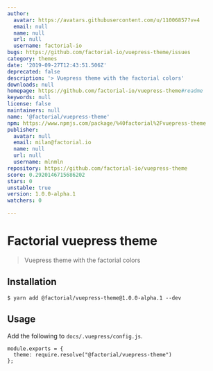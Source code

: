 ```yaml
---
author:
  avatar: https://avatars.githubusercontent.com/u/11006857?v=4
  email: null
  name: null
  url: null
  username: factorial-io
bugs: https://github.com/factorial-io/vuepress-theme/issues
category: themes
date: '2019-09-27T12:43:51.506Z'
deprecated: false
description: '> Vuepress theme with the factorial colors'
downloads: null
homepage: https://github.com/factorial-io/vuepress-theme#readme
keywords: null
license: false
maintainers: null
name: '@factorial/vuepress-theme'
npm: https://www.npmjs.com/package/%40factorial%2Fvuepress-theme
publisher:
  avatar: null
  email: milan@factorial.io
  name: null
  url: null
  username: mlnmln
repository: https://github.com/factorial-io/vuepress-theme
score: 0.2920146715686202
stars: 0
unstable: true
version: 1.0.0-alpha.1
watchers: 0

---
```


# Factorial vuepress theme

> Vuepress theme with the factorial colors

## Installation

```
$ yarn add @factorial/vuepress-theme@1.0.0-alpha.1 --dev
```

## Usage

Add the following to `docs/.vuepress/config.js`.

```
module.exports = {
  theme: require.resolve("@factorial/vuepress-theme")
};
```
